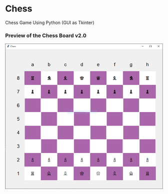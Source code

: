 # Chess
Chess Game Using Python (GUI as Tkinter)

### Preview of the Chess Board v2.0
![Chess Board v2.0](Chess%20Board%20Images/Board%20v2.0.PNG)
